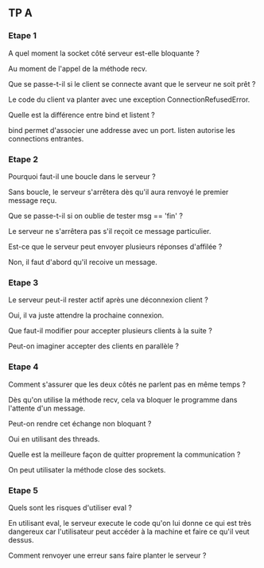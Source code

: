 ## TP A

### Etape 1

A quel moment la socket côté serveur est-elle bloquante ?

Au moment de l'appel de la méthode recv.

Que se passe-t-il si le client se connecte avant que le serveur ne soit prêt ?

Le code du client va planter avec une exception ConnectionRefusedError.

Quelle est la différence entre bind et listent ?

bind permet d'associer une addresse avec un port. listen autorise les connections entrantes.

### Etape 2

Pourquoi faut-il une boucle dans le serveur ?

Sans boucle, le serveur s'arrêtera dès qu'il aura renvoyé le premier message reçu.

Que se passe-t-il si on oublie de tester msg == 'fin' ?

Le serveur ne s'arrêtera pas s'il reçoit ce message particulier.

Est-ce que le serveur peut envoyer plusieurs réponses d'affilée ?

Non, il faut d'abord qu'il recoive un message.

### Etape 3

Le serveur peut-il rester actif après une déconnexion client ?

Oui, il va juste attendre la prochaine connexion.

Que faut-il modifier pour accepter plusieurs clients à la suite ?

Peut-on imaginer accepter des clients en parallèle ?

### Etape 4

Comment s'assurer que les deux côtés ne parlent pas en même temps ?

Dès qu'on utilise la méthode recv, cela va bloquer le programme dans l'attente d'un message.

Peut-on rendre cet échange non bloquant ?

Oui en utilisant des threads.

Quelle est la meilleure façon de quitter proprement la communication ?

On peut utilisater la méthode close des sockets.

### Etape 5

Quels sont les risques d'utiliser eval ?

En utilisant eval, le serveur execute le code qu'on lui donne ce qui est très dangereux car l'utilisateur peut accéder à la machine et faire ce qu'il veut dessus.

Comment renvoyer une erreur sans faire planter le serveur ?

